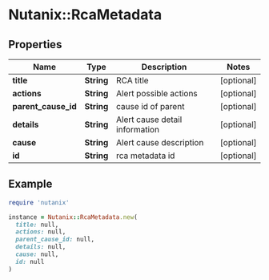 # Nutanix::RcaMetadata

## Properties

| Name | Type | Description | Notes |
| ---- | ---- | ----------- | ----- |
| **title** | **String** | RCA title | [optional] |
| **actions** | **String** | Alert possible actions | [optional] |
| **parent_cause_id** | **String** | cause id of parent | [optional] |
| **details** | **String** | Alert cause detail information | [optional] |
| **cause** | **String** | Alert cause description | [optional] |
| **id** | **String** | rca metadata id | [optional] |

## Example

```ruby
require 'nutanix'

instance = Nutanix::RcaMetadata.new(
  title: null,
  actions: null,
  parent_cause_id: null,
  details: null,
  cause: null,
  id: null
)
```

